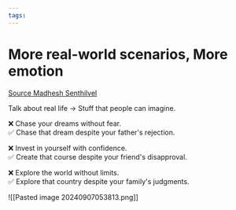 ```yaml
---
tags: 
---
```

# More real-world scenarios, More emotion
[Source Madhesh Senthilvel](https://www.linkedin.com/posts/madheshs_im-gonna-take-you-on-a-tour-today-a-tour-activity-7238024218192322560-4-73?utm_source=share&utm_medium=member_desktop)

Talk about real life → Stuff that people can imagine.

❌ Chase your dreams without fear.  
✅ Chase that dream despite your father's rejection.  
  
❌ Invest in yourself with confidence.  
✅ Create that course despite your friend's disapproval.  
  
❌ Explore the world without limits.  
✅ Explore that country despite your family's judgments.


![[Pasted image 20240907053813.png]]